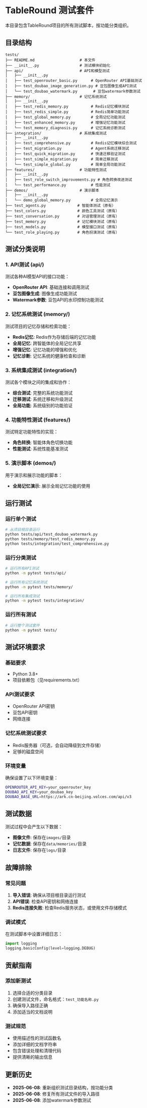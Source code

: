 # TableRound 测试套件

本目录包含TableRound项目的所有测试脚本，按功能分类组织。

## 目录结构

```
tests/
├── README.md                    # 本文件
├── __init__.py                  # 测试模块初始化
├── api/                         # API和模型测试
│   ├── __init__.py
│   ├── test_openrouter_basic.py      # OpenRouter API基础测试
│   ├── test_doubao_image_generation.py # 豆包图像生成API测试
│   └── test_doubao_watermark.py       # 豆包watermark参数测试
├── memory/                      # 记忆系统测试
│   ├── __init__.py
│   ├── test_redis_memory.py          # Redis记忆模块测试
│   ├── test_redis_simple.py          # Redis简单功能测试
│   ├── test_global_memory.py         # 全局记忆功能测试
│   ├── test_enhanced_memory.py       # 增强记忆功能测试
│   └── test_memory_diagnosis.py      # 记忆系统诊断测试
├── integration/                 # 系统集成测试
│   ├── __init__.py
│   ├── test_comprehensive.py         # Redis记忆模块综合测试
│   ├── test_migration.py             # Agent系统迁移测试
│   ├── test_quick_migration.py       # 快速迁移验证测试
│   ├── test_simple_migration.py      # 简单迁移测试
│   └── test_simple_global.py         # 简单全局功能测试
├── features/                    # 功能特性测试
│   ├── __init__.py
│   ├── test_role_switch_improvements.py # 角色转换改进测试
│   └── test_performance.py           # 性能测试
├── demos/                       # 演示脚本
│   ├── __init__.py
│   └── demo_global_memory.py         # 全局记忆演示
├── test_agents.py              # 智能体测试（原有）
├── test_colors.py              # 颜色工具测试（原有）
├── test_conversation.py        # 对话管理测试（原有）
├── test_memory.py              # 记忆模块测试（原有）
├── test_models.py              # 模型接口测试（原有）
└── test_role_playing.py        # 角色扮演测试（原有）
```

## 测试分类说明

### 1. API测试 (api/)
测试各种AI模型API的接口功能：
- **OpenRouter API**: 基础连接和调用测试
- **豆包图像生成**: 图像生成功能测试
- **Watermark参数**: 豆包API的水印控制功能测试

### 2. 记忆系统测试 (memory/)
测试项目的记忆存储和检索功能：
- **Redis记忆**: Redis作为存储后端的记忆功能
- **全局记忆**: 跨智能体的全局记忆共享
- **增强记忆**: 记忆功能的增强和优化
- **记忆诊断**: 记忆系统的健康检查和诊断

### 3. 系统集成测试 (integration/)
测试各个模块之间的集成和协作：
- **综合测试**: 完整的系统功能测试
- **迁移测试**: 系统迁移和升级测试
- **全局功能**: 系统级别的功能验证

### 4. 功能特性测试 (features/)
测试特定功能特性的实现：
- **角色转换**: 智能体角色切换功能
- **性能测试**: 系统性能基准测试

### 5. 演示脚本 (demos/)
用于演示和展示功能的脚本：
- **全局记忆演示**: 展示全局记忆功能的使用

## 运行测试

### 运行单个测试
```bash
# 从项目根目录运行
python tests/api/test_doubao_watermark.py
python tests/memory/test_redis_memory.py
python tests/integration/test_comprehensive.py
```

### 运行分类测试
```bash
# 运行所有API测试
python -m pytest tests/api/

# 运行所有记忆系统测试
python -m pytest tests/memory/

# 运行所有集成测试
python -m pytest tests/integration/
```

### 运行所有测试
```bash
# 运行整个测试套件
python -m pytest tests/
```

## 测试环境要求

### 基础要求
- Python 3.8+
- 项目依赖包（见requirements.txt）

### API测试要求
- OpenRouter API密钥
- 豆包API密钥
- 网络连接

### 记忆系统测试要求
- Redis服务器（可选，会自动降级到文件存储）
- 足够的磁盘空间

### 环境变量
确保设置了以下环境变量：
```bash
OPENROUTER_API_KEY=your_openrouter_key
DOUBAO_API_KEY=your_doubao_key
DOUBAO_BASE_URL=https://ark.cn-beijing.volces.com/api/v3
```

## 测试数据

测试过程中会产生以下数据：
- **图像文件**: 保存在`images/`目录
- **记忆数据**: 保存在`data/memories/`目录
- **日志文件**: 保存在`logs/`目录

## 故障排除

### 常见问题
1. **导入错误**: 确保从项目根目录运行测试
2. **API错误**: 检查API密钥和网络连接
3. **Redis连接失败**: 检查Redis服务状态，或使用文件存储模式

### 调试模式
在测试脚本中设置详细日志：
```python
import logging
logging.basicConfig(level=logging.DEBUG)
```

## 贡献指南

### 添加新测试
1. 选择合适的分类目录
2. 创建测试文件，命名格式：`test_功能名称.py`
3. 确保导入路径正确
4. 添加适当的文档说明

### 测试规范
- 使用描述性的测试函数名
- 添加详细的文档字符串
- 包含错误处理和清理代码
- 提供清晰的输出信息

## 更新历史

- **2025-06-08**: 重新组织测试目录结构，按功能分类
- **2025-06-08**: 修复所有测试文件的导入路径
- **2025-06-08**: 添加watermark参数测试
